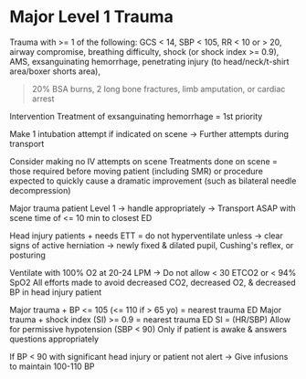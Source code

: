 # Major Level 1 Trauma

Trauma with >= 1 of the following:
GCS < 14, SBP < 105, RR < 10 or > 20, airway compromise, breathing difficulty, shock (or shock index >= 0.9), AMS, exsanguinating hemorrhage,
penetrating injury (to head/neck/t-shirt area/boxer shorts area),
> 20% BSA burns,
> 2 long bone fractures, limb amputation, or cardiac arrest

Intervention
Treatment of exsanguinating hemorrhage = 1st priority

Make 1 intubation attempt if indicated on scene
-> Further attempts during transport

Consider making no IV attempts on scene
Treatments done on scene = those required before moving patient (including SMR)
or procedure expected to quickly cause a dramatic improvement
(such as bilateral needle decompression)

Major trauma patient Level 1 -> handle appropriately
-> Transport ASAP with scene time of <= 10 min to closest ED

Head injury patients + needs ETT = do not hyperventilate unless
-> clear signs of active herniation -> newly fixed & dilated pupil, Cushing's reflex, or posturing

Ventilate with 100% O2 at 20-24 LPM
-> Do not allow < 30 ETCO2 or < 94% SpO2
All efforts made to avoid decreased CO2, decreased O2, & decreased BP in head injury patient

Major trauma + BP <= 105 (<= 110 if > 65 yo) = nearest trauma ED
Major trauma + shock index (SI) >= 0.9 = nearest trauma ED
SI = (HR/SBP)
Allow for permissive hypotension (SBP < 90)
Only if patient is awake & answers questions appropriately

If BP < 90 with significant head injury or patient not alert
-> Give infusions to maintain 100-110 BP
